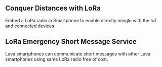 ## Conquer Distances with LoRa
Embed  a LoRa radio in Smartphone to enable directly mingle with the IoT and connected devices

## LoRa Emergency Short Message Service 
Lava smartphones can communicate short messages with other Lava smartphones using same LoRa radio free of cost.
